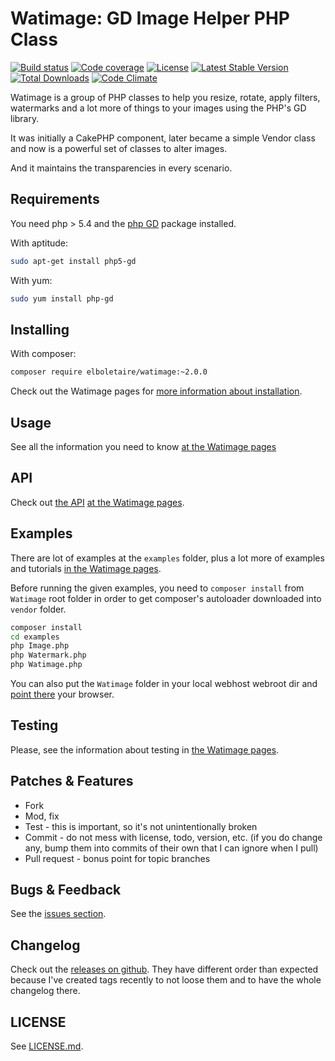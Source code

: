Watimage: GD Image Helper PHP Class
===================================

[![Build status](https://img.shields.io/travis/elboletaire/Watimage.svg?style=flat-square)](https://travis-ci.org/elboletaire/Watimage)
[![Code coverage](https://img.shields.io/coveralls/elboletaire/Watimage.svg?style=flat-square)](https://coveralls.io/github/elboletaire/Watimage)
[![License](https://img.shields.io/packagist/l/elboletaire/Watimage.svg?style=flat-square)](https://github.com/elboletaire/Watimage/blob/master/LICENSE.md)
[![Latest Stable Version](https://img.shields.io/github/release/elboletaire/Watimage.svg?style=flat-square)](https://github.com/elboletaire/Watimage/releases)
[![Total Downloads](https://img.shields.io/packagist/dt/elboletaire/Watimage.svg?style=flat-square)](https://packagist.org/packages/elboletaire/Watimage)
[![Code Climate](https://img.shields.io/codeclimate/github/elboletaire/Watimage.svg?style=flat-square)](https://codeclimate.com/github/elboletaire/Watimage)

Watimage is a group of PHP classes to help you resize, rotate, apply filters,
watermarks and a lot more of things to your images using the PHP's GD library.

It was initially a CakePHP component, later became a simple Vendor class and now
is a powerful set of classes to alter images.

And it maintains the transparencies in every scenario.

Requirements
------------

You need php > 5.4 and the [php GD](http://php.net/manual/book.image.php)
package installed.

With aptitude:

```bash
sudo apt-get install php5-gd
```

With yum:

```bash
sudo yum install php-gd
```

Installing
----------

With composer:

```bash
composer require elboletaire/watimage:~2.0.0
```

Check out the Watimage pages for
[more information about installation](https://elboletaire.github.io/Watimage/usage/setup).

Usage
-----

See all the information you need to know
[at the Watimage pages](https://elboletaire.github.io/Watimage/usage)

API
---

Check out [the API](https://elboletaire.github.io/Watimage/api)
[at the Watimage pages](https://elboletaire.github.io/Watimage/usage).

Examples
--------

There are lot of examples at the `examples` folder, plus a lot more of examples
and tutorials [in the Watimage pages](https://elboletaire.github.io/Watimage).

Before running the given examples, you need to `composer install` from
`Watimage` root folder in order to get composer's autoloader downloaded into
`vendor` folder.

```bash
composer install
cd examples
php Image.php
php Watermark.php
php Watimage.php
```

You can also put the `Watimage` folder in your local webhost webroot dir and
[point there](http://localhost/Watimage/examples/Image.php) your browser.

Testing
-------

Please, see the information about testing in
[the Watimage pages](https://elboletaire.github.io/Watimage/usage/testing).

Patches & Features
------------------

+ Fork
+ Mod, fix
+ Test - this is important, so it's not unintentionally broken
+ Commit - do not mess with license, todo, version, etc. (if you do change any, bump them into commits of
their own that I can ignore when I pull)
+ Pull request - bonus point for topic branches

Bugs & Feedback
---------------

See the [issues section](https://github.com/elboletaire/Watimage/issues).

Changelog
---------

Check out the [releases on github](https://github.com/elboletaire/Watimage/releases).
They have different order than expected because I've created tags recently to
not loose them and to have the whole changelog there.

LICENSE
-------

See [LICENSE.md](./LICENSE.md).
